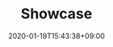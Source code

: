 ---
title: "Showcase"
date: 2020-01-19T15:43:38+09:00
description: Works overview page
enableBio: false
---